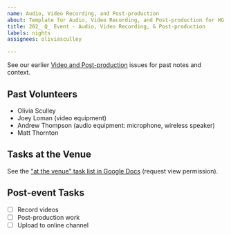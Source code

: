 ```yaml
---
name: Audio, Video Recording, and Post-production
about: Template for Audio, Video Recording, and Post-production for HG Nights
title: 202_ Q_ Event - Audio, Video Recording, & Post-production
labels: nights
assignees: oliviasculley

---
```


See our earlier [Video and Post-production](https://github.com/hackgvl/nights/issues?q=video+in%3Atitle+is%3Aissue) issues for past notes and context.

## Past Volunteers
- Olivia Sculley
- Joey Loman (video equipment)
- Andrew Thompson (audio equipment: microphone, wireless speaker)
- Matt Thornton

## Tasks at the Venue
See the ["at the venue" task list in Google Docs](https://docs.google.com/document/d/125rjwgs5GkJndW0W2NQOFAGp6f8dV33HrctWKhtORXk/edit?tab=t.0) (request view permission).

## Post-event Tasks
- [ ] Record videos
- [ ] Post-production work
- [ ] Upload to online channel
